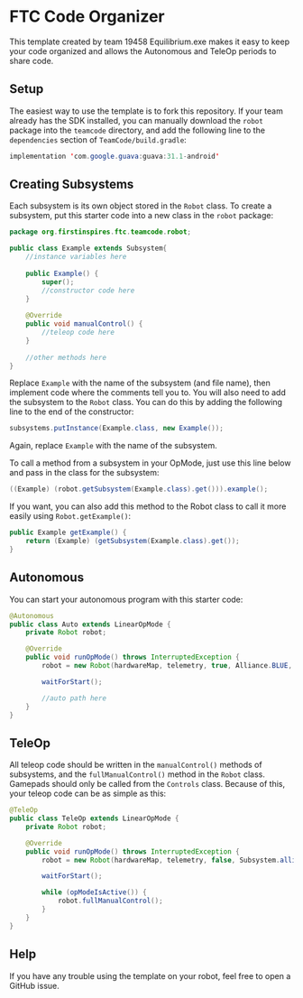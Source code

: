 # FTC Code Organizer

This template created by team 19458 Equilibrium.exe makes it easy to keep your code organized and allows the Autonomous and TeleOp periods to share code.

## Setup

The easiest way to use the template is to fork this repository. If your team already has the SDK installed, you can manually download the `robot` package into the `teamcode` directory, and add the following line to the `dependencies` section of `TeamCode/build.gradle`:

```java
implementation 'com.google.guava:guava:31.1-android'
```

## Creating Subsystems

Each subsystem is its own object stored in the `Robot` class. To create a subsystem, put this starter code into a new class in the `robot` package:

```java
package org.firstinspires.ftc.teamcode.robot;

public class Example extends Subsystem{
    //instance variables here
    
    public Example() {
        super();
        //constructor code here
    }
    
    @Override
    public void manualControl() {
        //teleop code here
    }
    
    //other methods here
}
```

Replace `Example` with the name of the subsystem (and file name), then implement code where the comments tell you to. You will also need to add the subsystem to the `Robot` class. You can do this by adding the following line to the end of the constructor:

```java
subsystems.putInstance(Example.class, new Example());
```
Again, replace `Example` with the name of the subsystem.

To call a method from a subsystem in your OpMode, just use this line below and pass in the class for the subsystem:

```java
((Example) (robot.getSubsystem(Example.class).get())).example();
```

If you want, you can also add this method to the Robot class to call it more easily using `Robot.getExample()`:
```java
public Example getExample() {
    return (Example) (getSubsystem(Example.class).get());
}
```

## Autonomous

You can start your autonomous program with this starter code:

```java
@Autonomous
public class Auto extends LinearOpMode {
    private Robot robot;

    @Override
    public void runOpMode() throws InterruptedException {
        robot = new Robot(hardwareMap, telemetry, true, Alliance.BLUE, gamepad1, gamepad2, this);

        waitForStart();

        //auto path here
    }
}
```

## TeleOp

All teleop code should be written in the `manualControl()` methods of subsystems, and the `fullManualControl()` method in the `Robot` class. Gamepads should only be called from the `Controls` class. Because of this, your teleop code can be as simple as this:

```java
@TeleOp
public class TeleOp extends LinearOpMode {
    private Robot robot;

    @Override
    public void runOpMode() throws InterruptedException {
        robot = new Robot(hardwareMap, telemetry, false, Subsystem.alliance, gamepad1, gamepad2, this);

        waitForStart();

        while (opModeIsActive()) {
            robot.fullManualControl();
        }
    }
}
```

## Help

If you have any trouble using the template on your robot, feel free to open a GitHub issue.